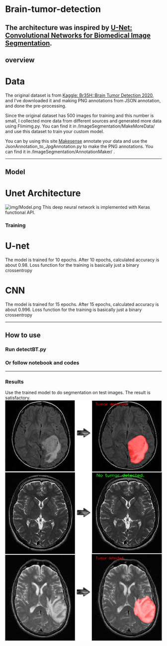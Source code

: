 # Brain-tumor-detection
The architecture was inspired by [U-Net: Convolutional Networks for Biomedical Image Segmentation](http://lmb.informatik.uni-freiburg.de/people/ronneber/u-net/).
-------
## overview
# Data

The original dataset is from [Kaggle: Br35H::Brain Tumor Detection 2020](https://www.kaggle.com/ahmedhamada0/brain-tumor-detection), and I've downloaded it and making PNG annotations from JSON annotation, and done the pre-processing. 

Since the original dataset has 500 images for training and this number is small, I collected more data from different sources and generated more data using Flimimg.py. You can find it in /ImageSegmentation/MakeMoreData/ and use this dataset to train your custom model.

You can by using this site [Makesense](https://www.makesense.ai/) annotate your data and use the JsonAnnotation_to_JpgAnnotation.py to make the PNG annotations. You can find it in /ImageSegmentation/AnnotationMaker/ .

-------
## Model
# Unet Architecture
![img/Model.png](/Model.png)
This deep neural network is implemented with Keras functional API.

### Training
# U-net
The model is trained for 10 epochs.
After 10 epochs, calculated accuracy is about 0.98.
Loss function for the training is basically just a binary crossentropy
# CNN
The model is trained for 15 epochs.
After 15 epochs, calculated accuracy is about 0.996.
Loss function for the training is basically just a binary crossentropy

----
## How to use
### Run detectBT.py
### Or follow notebook and codes
-----------
### Results
Use the trained model to do segmentation on test images. The result is satisfactory.
![/results.png](results.png)
